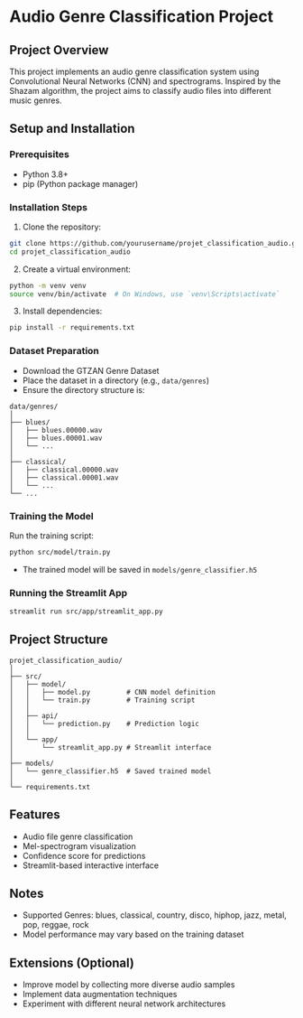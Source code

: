 # Audio Genre Classification Project

## Project Overview
This project implements an audio genre classification system using Convolutional Neural Networks (CNN) and spectrograms. Inspired by the Shazam algorithm, the project aims to classify audio files into different music genres.

## Setup and Installation

### Prerequisites
- Python 3.8+
- pip (Python package manager)

### Installation Steps
1. Clone the repository:
```bash
git clone https://github.com/yourusername/projet_classification_audio.git
cd projet_classification_audio
```

2. Create a virtual environment:
```bash
python -m venv venv
source venv/bin/activate  # On Windows, use `venv\Scripts\activate`
```

3. Install dependencies:
```bash
pip install -r requirements.txt
```

### Dataset Preparation
- Download the GTZAN Genre Dataset
- Place the dataset in a directory (e.g., `data/genres`)
- Ensure the directory structure is:
```
data/genres/
│
├── blues/
│   ├── blues.00000.wav
│   ├── blues.00001.wav
│   └── ...
│
├── classical/
│   ├── classical.00000.wav
│   ├── classical.00001.wav
│   └── ...
└── ...
```

### Training the Model
Run the training script:
```bash
python src/model/train.py
```
- The trained model will be saved in `models/genre_classifier.h5`

### Running the Streamlit App
```bash
streamlit run src/app/streamlit_app.py
```

## Project Structure
```
projet_classification_audio/
│
├── src/
│   ├── model/
│   │   ├── model.py         # CNN model definition
│   │   └── train.py         # Training script
│   │
│   ├── api/
│   │   └── prediction.py    # Prediction logic
│   │
│   └── app/
│       └── streamlit_app.py # Streamlit interface
│
├── models/
│   └── genre_classifier.h5  # Saved trained model
│
└── requirements.txt
```

## Features
- Audio file genre classification
- Mel-spectrogram visualization
- Confidence score for predictions
- Streamlit-based interactive interface

## Notes
- Supported Genres: blues, classical, country, disco, hiphop, jazz, metal, pop, reggae, rock
- Model performance may vary based on the training dataset

## Extensions (Optional)
- Improve model by collecting more diverse audio samples
- Implement data augmentation techniques
- Experiment with different neural network architectures